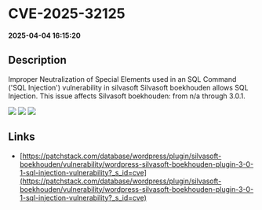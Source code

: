 # CVE-2025-32125

**2025-04-04 16:15:20**

## Description
Improper Neutralization of Special Elements used in an SQL Command ('SQL Injection') vulnerability in silvasoft Silvasoft boekhouden allows SQL Injection. This issue affects Silvasoft boekhouden: from n/a through 3.0.1.

![](https://img.shields.io/static/v1?label=Score&message=7.6&color=red)
![](https://img.shields.io/static/v1?label=Severity&message=HIGH&color=red)
![](https://img.shields.io/static/v1?label=CWE&message=SQL&color=green)

## Links
- [https://patchstack.com/database/wordpress/plugin/silvasoft-boekhouden/vulnerability/wordpress-silvasoft-boekhouden-plugin-3-0-1-sql-injection-vulnerability?_s_id=cve](https://patchstack.com/database/wordpress/plugin/silvasoft-boekhouden/vulnerability/wordpress-silvasoft-boekhouden-plugin-3-0-1-sql-injection-vulnerability?_s_id=cve)
